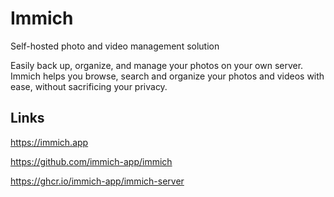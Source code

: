 # Immich

Self-hosted photo and video management solution

Easily back up, organize, and manage your photos on your own server. Immich helps you browse, search and organize your photos and videos with ease, without sacrificing your privacy.

## Links

<https://immich.app>

<https://github.com/immich-app/immich>

<https://ghcr.io/immich-app/immich-server>
